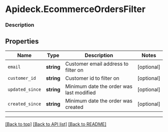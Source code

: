 # Apideck.EcommerceOrdersFilter

### Description

## Properties
Name | Type | Description | Notes
------------ | ------------- | ------------- | -------------
`email` | **string** | Customer email address to filter on | [optional] 
`customer_id` | **string** | Customer id to filter on | [optional] 
`updated_since` | **string** | Minimum date the order was last modified | [optional] 
`created_since` | **string** | Minimum date the order was created | [optional] 





---

[[Back to top]](#) [[Back to API list]](../../../../README.md#documentation-for-api-endpoints) [[Back to README]](../../../../README.md)


